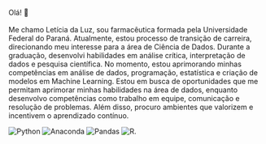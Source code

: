 Olá! 👋
<br><br> Me chamo Letícia da Luz, sou farmacêutica formada pela Universidade Federal do Paraná. Atualmente, estou processo de transição de carreira, direcionando meu interesse para a área de Ciência de Dados. Durante a graduação, desenvolvi habilidades em análise crítica, interpretação de dados e pesquisa científica. No momento, estou aprimorando minhas competências em análise de dados, programação, estatística e criação de modelos em Machine Learning. Estou em busca de oportunidades que me permitam aprimorar minhas habilidades na área de dados, enquanto desenvolvo competências como trabalho em equipe, comunicação e resolução de problemas. Além disso, procuro ambientes que valorizem e incentivem o aprendizado contínuo.

![Python](https://img.shields.io/badge/python-3670A0?style=for-the-badge&logo=python&logoColor=ffdd54) ![Anaconda](https://img.shields.io/badge/Anaconda-%2344A833.svg?style=for-the-badge&logo=anaconda&logoColor=white) ![Pandas](https://img.shields.io/badge/pandas-%23150458.svg?style=for-the-badge&logo=pandas&logoColor=white) ![R](https://img.shields.io/badge/R-276DC3?style=for-the-badge&logo=r&logoColor=white).
